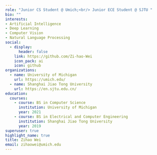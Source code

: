 ```yaml
---
role: "Junior CS Student @ Umich;<br/> Junior ECE Student @ SJTU "
bio: ""
interests:
- Artificial Intelligence
- Deep Learning
- Computer Vision
- Natural Language Processing
social:
  - display:
      header: false
    link: https://github.com/Zi-hao-Wei
    icon_pack: ai
    icon: github
organizations:
  - name: University of Michigan
    url: https://umich.edu/
  - name: Shanghai Jiao Tong University
    url: https://en.sjtu.edu.cn/
education:
  courses:
    - course: BS in Computer Science
      institution: University of Michigan
      year: 2021
    - course: BS in Electrical and Computer Engineering
      institution: Shanghai Jiao Tong University
      year: 2019
superuser: true
highlight_name: true
title: Zihao Wei
email: zihaowei@umich.edu
---
```

